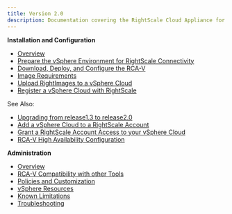 ```yaml
---
title: Version 2.0
description: Documentation covering the RightScale Cloud Appliance for vSphere (RCA-V) v2.0.
---
```


**Installation and Configuration**

* [Overview](/rcav/v2.0/rcav_installation_guide.html)
* [Prepare the vSphere Environment for RightScale Connectivity](/rcav/v2.0/rcav_prepare_vsphere_environment.html)
* [Download, Deploy, and Configure the RCA-V](/rcav/v2.0/rcav_download_deploy_configure.html)
* [Image Requirements](/rcav/v2.0/rcav_image_requirements.html)
* [Upload RightImages to a vSphere Cloud](/rcav/v2.0/rcav_upload_rightimages.html)
* [Register a vSphere Cloud with RightScale](/rcav/v2.0/rcav_register_vsphere_cloud.html)

See Also:
* [Upgrading from release1.3 to release2.0](/rcav/v2.0/rcav_upgrade_1_3_to_2_0.html)
* [Add a vSphere Cloud to a RightScale Account](/rcav/v2.0/rcav_add_vsphere_cloud.html)
* [Grant a RightScale Account Access to your vSphere Cloud](/rcav/v2.0/rcav_grant_account.html)
* [RCA-V High Availability Configuration](/rcav/v2.0/rcav_high_availability.html)

**Administration**

* [Overview](/rcav/v2.0/rcav_administrator.html)
* [RCA-V Compatibility with other Tools](/rcav/v2.0/rcav_administrator.html#rca-v-compatibility-with-other-tools)
* [Policies and Customization](/rcav/v2.0/rcav_administrator.html#policies-and-customization)
* [vSphere Resources](/rcav/v2.0/rcav_administrator.html#vsphere-resources)
* [Known Limitations](/rcav/v2.0/rcav_administrator.html#known-limitations)
* [Troubleshooting](/rcav/v2.0/rcav_troubleshooting_guide.html)
